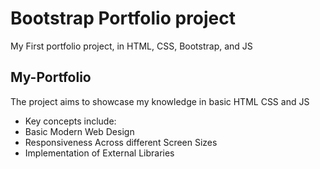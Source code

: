 # Bootstrap Portfolio project
My First portfolio project, in HTML, CSS, Bootstrap, and JS

## My-Portfolio 

The project aims to showcase my knowledge in basic HTML CSS and JS
<br>
- Key concepts include:<br>
 - Basic Modern Web Design </li>
 - Responsiveness Across different Screen Sizes 
 - Implementation of External Libraries
